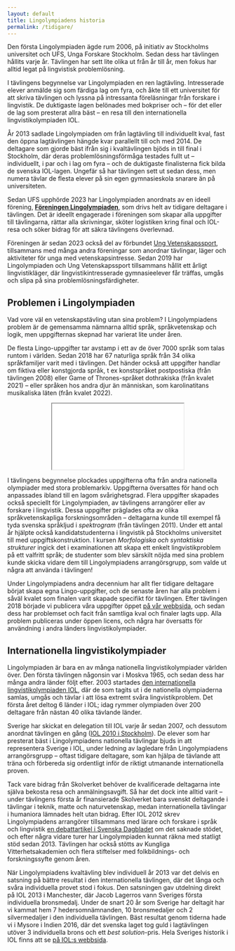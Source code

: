 ```yaml
---
layout: default
title: Lingolympiadens historia
permalink: /tidigare/
---
```


Den första Lingolympiaden ägde rum 2006, på initiativ av Stockholms universitet och UFS, Unga Forskare Stockholm. Sedan dess har tävlingen hållits varje år. Tävlingen har sett lite olika ut från år till år, men fokus har alltid legat på lingvistisk problemlösning.

I tävlingens begynnelse var Lingolympiaden en ren lagtävling. Intresserade elever anmälde sig som färdiga lag om fyra, och åkte till ett universitet för att skriva tävlingen och lyssna på intressanta föreläsningar från forskare i lingvistik. De duktigaste lagen belönades med bokpriser och – för det eller de lag som presterat allra bäst – en resa till den internationella lingvistikolympiaden IOL.

År 2013 sadlade Lingolympiaden om från lagtävling till individuellt kval, fast den öppna lagtävlingen hängde kvar parallellt till och med 2014. De deltagare som gjorde bäst ifrån sig i kvaltävlingen bjöds in till final i Stockholm, där deras problemlösningsförmåga testades fullt ut – individuellt, i par och i lag om fyra – och de duktigaste finalisterna fick bilda de svenska IOL-lagen. Ungefär så har tävlingen sett ut sedan dess, men numera tävlar de flesta elever på sin egen gymnasieskola snarare än på universiteten.

Sedan UFS upphörde 2023 har Lingolympiaden anordnats av en ideell förening, [**Föreningen Lingolympiaden**](https://ebas.ungvetenskapssport.se/forening/lingolympiaden), som drivs helt av tidigare deltagare i tävlingen. Det är ideellt engagerade i föreningen som skapar alla uppgifter till tävlingarna, rättar alla skrivningar, sköter logistiken kring final och IOL-resa och söker bidrag för att säkra tävlingens överlevnad.

Föreningen är sedan 2023 också del av förbundet [Ung Vetenskapssport](https://ungvetenskapssport.se/), tillsammans med många andra föreningar som anordnar tävlingar, läger och aktiviteter för unga med vetenskapsintresse. Sedan 2019 har Lingolympiaden och Ung Vetenskapssport tillsammans hållit ett årligt lingvistikläger, där lingvistikintresserade gymnasieelever får träffas, umgås och slipa på sina problemlösningsfärdigheter. 

## Problemen i Lingolympiaden

Vad vore väl en vetenskapstävling utan sina problem? I Lingolympiadens problem är de gemensamma nämnarna alltid språk, språkvetenskap och logik, men uppgifternas skepnad har varierat lite under åren.

De flesta Lingo-uppgifter tar avstamp i ett av de över 7000 språk som talas runtom i världen. Sedan 2018 har 67 naturliga språk från 34 olika språkfamiljer varit med i tävlingen. 
Det händer också att uppgifter handlar om fiktiva eller konstgjorda språk, t ex konstspråket postpostiska (från tävlingen 2008) eller Game of Thrones-språket dothrakiska (från kvalet 2021) – eller språken hos andra djur än människan, som karolinatitans musikaliska läten (från kvalet 2022).

<div class="map-container"><center>
<iframe src="/maps/lingosprak.html"></iframe></center>
</div>

I tävlingens begynnelse plockades uppgifterna ofta från andra nationella olympiader med stora problemarkiv. Uppgifterna översattes för hand och anpassades ibland till en lagom svårighetsgrad. Flera uppgifter skapades också speciellt för Lingolympiaden, av tävlingens arrangörer eller av forskare i lingvistik. Dessa uppgifter präglades ofta av olika språkvetenskapliga forskningsområden – deltagarna kunde till exempel få tyda svenska språkljud i *spektrogram* (från tävlingen 2011). 
Under ett antal år hjälpte också kandidatstudenterna i lingvistik på Stockholms universitet till med uppgiftskonstruktion. I kursen *Morfologiska och syntaktiska strukturer* ingick det i examinationen att skapa ett enkelt lingvistikproblem på ett valfritt språk; de studenter som blev särskilt nöjda med sina problem kunde skicka vidare dem till Lingolympiadens arrangörsgrupp, som valde ut några att använda i tävlingen!

Under Lingolympiadens andra decennium har allt fler tidigare deltagare börjat skapa egna Lingo-uppgifter, och de senaste åren har alla problem i såväl kvalet som finalen varit skapade specifikt för tävlingen. Efter tävlingen 2018 började vi publicera våra uppgifter öppet [på vår webbsida](https://www.lingolympiad.org/ovning/), och sedan dess har problemset och facit från samtliga kval och finaler lagts upp. Alla problem publiceras under öppen licens, och några har översatts för användning i andra länders lingvistikolympiader.

## Internationella lingvistikolympiader

Lingolympiaden är bara en av många nationella lingvistikolympiader världen över. Den första tävlingen någonsin var i Moskva 1965, och sedan dess har många andra länder följt efter. 2003 startades [den internationella lingvistikolympiaden IOL](https://ioling.org/history/), där de som tagits ut i de nationella olympiaderna samlas, umgås och tävlar i att lösa extremt svåra lingvistikproblem. Det första året deltog 6 länder i IOL; idag rymmer olympiaden över 200 deltagare från nästan 40 olika tävlande länder.

Sverige har skickat en delegation till IOL varje år sedan 2007, och dessutom anordnat tävlingen en gång ([IOL 2010 i Stockholm](https://ioling.org/2010/)). De elever som har presterat bäst i Lingolympiadens nationella tävlingar bjuds in att representera Sverige i IOL, under ledning av lagledare från Lingolympiadens arrangörsgrupp – oftast tidigare deltagare, som kan hjälpa de tävlande att träna och förbereda sig ordentligt inför de riktigt utmanande internationella proven.

Tack vare bidrag från Skolverket behöver de kvalificerade deltagarna inte själva bekosta resa och anmälningsavgift. Så har det dock inte alltid varit – under tävlingens första år finansierade Skolverket bara svenskt deltagande i tävlingar i teknik, matte och naturvetenskap, medan internationella tävlingar i humaniora lämnades helt utan bidrag. 
Efter IOL 2012 skrev Lingolympiadens arrangörer tillsammans med lärare och forskare i språk och lingvistik [en debattartikel i Svenska Dagbladet](https://www.svd.se/a/286764d3-f649-37a9-b0b3-3b5a9c1273d9/varfor-inget-stod-till-internationella-spraktavlingar) om det saknade stödet, och efter några vidare turer har Lingolympiaden kunnat räkna med statligt stöd sedan 2013. Tävlingen har också stötts av Kungliga Vitterhetsakademien och flera stiftelser med folkbildnings- och forskningssyfte genom åren.

När Lingolympiadens kvaltävling blev individuell år 2013 var det delvis en satsning på bättre resultat i den internationella tävlingen, där det långa och svåra individuella provet stod i fokus. Den satsningen gav utdelning direkt på IOL 2013 i Manchester, där Jacob Lagerros vann Sveriges första individuella bronsmedalj.
Under de snart 20 år som Sverige har deltagit har vi kammat hem 7 hedersomnämnanden, 10 bronsmedaljer och 2 silvermedaljer i den individuella tävlingen. Bäst resultat genom tiderna hade vi i Mysore i Indien 2016, där det svenska laget tog guld i lagtävlingen utöver 3 individuella brons och ett *best solution*-pris. Hela Sveriges historik i IOL finns att se [på IOL:s webbsida](https://ioling.org/results/SWE).